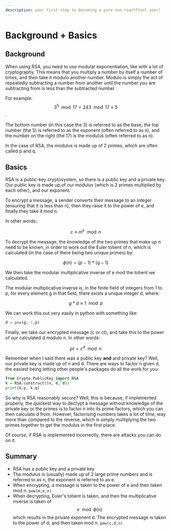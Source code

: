 ```yaml
---
description: your first step to becoming a pure non rsactftool user!
---
```


# Background + Basics

## Background

When using RSA, you need to use modular exponentiation, like with a lot of cryptography. This means that you multiply a number by itself a number of times, and then take it modulo another number. Modulo is simply the act of repeatedly subtracting a number from another until the number you are subtracting from is less than the subtracted number. 

For example: $$3^{5} \mod 17 = 243 \mod 17 \equiv 5$$.

The bottom number \(in this case the 3\) is referred to as the base, the top number \(the 5\) is referred to as the exponent \(often referred to as e\), and the number on the right \(the 17\) is the modulus \(often referred to as n\).

In the case of RSA, the modulus is made up of 2 primes, which are often called p and q.

## Basics

RSA is a public-key cryptosystem, so there is a public key and a private key. Our public key is made up of our modulus \(which is 2 primes multiplied by each other\), and our exponent.

To encrypt a message,  a sender converts their message to an integer \(ensuring that it is less than n\), then they raise it to the power of e, and finally they take it mod n.

In other words: 

$$
c \equiv m^{e} \mod n
$$

To decrypt the message, the knowledge of the two primes that make up n need to be known, in order to work out the Euler totient of n, which is calculated \(in the case of there being two unique primes\) by:

$$
\phi(n) = (p-1) * (q-1)
$$

We then take the modular multiplicative inverse of e mod the totient we calculated.

The modular multiplicative inverse is, in the finite field of integers from 1 to p, for every element g in that field, there exists a unique integer d, where:

$$
g * d \equiv 1 \mod p
$$

We can work this out very easily in python with something like:

```python
d = pow(g,-1,p)
```

Finally, we take our encrypted message \(c or ct\), and take this to the power of our calculated d modulo n. In other words:

$$
pt = c^{d} \mod n
$$

Remember when I said there was a public key **and** and private key? Well, our private key is made up of n and d. There are ways to factor n given d, the easiest being letting other people's packages do all the work for you:

```python
from Crypto.PublicKey import RSA
k = RSA.construct((n, e, d))
print(k.p, k.q)
```

So why is RSA reasonably secure? Well, this is because, if implemented properly, the quickest way to decrypt a message without knowledge of the private key or the primes is to factor n into its prime factors, which you can then calculate d from. However, factorising numbers takes a lot of time, way more than compared to the reverse, which is simply multiplying the two primes together to get the modulus in the first place.

Of course, if RSA is implemented incorrectly, there are attacks you can do on it.

## Summary

* RSA has a public key and a private key
* The modulus is \(usually\) made up of 2 large prime numbers and is referred to as n, the exponent is referred to as e.
* When encrypting, a message is taken to the power of e and then taken mod n. `pow(m,e,n)`
* When decrypting, Euler's totient is taken, and then the multiplicative inverse is taken of $$e\mod\phi(n) $$ which results in the private exponent d. The encrypted message is taken to the power of d, and then taken mod n. `pow(c,d,n)`

